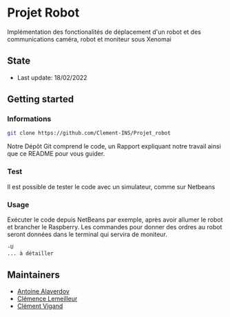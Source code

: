 # Projet Robot

Implémentation des fonctionalités de déplacement d'un robot et des communications caméra, robot et moniteur sous Xenomai

## State
- Last update: 18/02/2022

## Getting started
### Informations
```bash
git clone https://github.com/Clement-INS/Projet_robot
```
Notre Dépôt Git comprend le code, un Rapport expliquant notre travail ainsi que ce README pour vous guider.

### Test
Il est possible de tester le code avec un simulateur, comme sur Netbeans

### Usage
Exécuter le code depuis NetBeans par exemple, après avoir allumer le robot et brancher le Raspberry.
Les commandes pour donner des ordres au robot seront données dans le terminal qui servira de moniteur.
```bash
-U
... à détailler
```

## Maintainers
- [Antoine Alaverdov](https://github.com/AntoineAlaverdov)
- [Clémence Lemeilleur](https://github.com/Clemence-Lemeilleur) 
- [Clément Vigand](https://github.com/Clement-INS)
